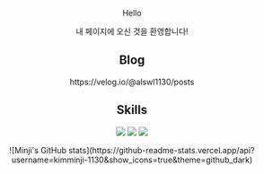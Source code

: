 <p align="center">
Hello</p>

<p align="center">내 페이지에 오신 것을 환영합니다!<br/></p>

<h2 align="center"> Blog</h2>
<p align="center">https://velog.io/@alswl1130/posts</p>

<h2 align="center"> Skills</h2>


<p align="center"><img src="https://img.shields.io/badge/Git-F05032?style=flat-square&logo=Git&logoColor=white" /> <img src="https://img.shields.io/badge/IntelliJ%20IDEA-000000?style=flat-square&logo=IntelliJ%20IDEA&logoColor=white" /> <img src="https://img.shields.io/badge/VS%20Code-007ACC?style=flat-square&logo=Visual%20Studio%20Code&logoColor=white" />
</p>


<p align="center">![Minji's GitHub stats](https://github-readme-stats.vercel.app/api?username=kimminji-1130&show_icons=true&theme=github_dark)</p>


